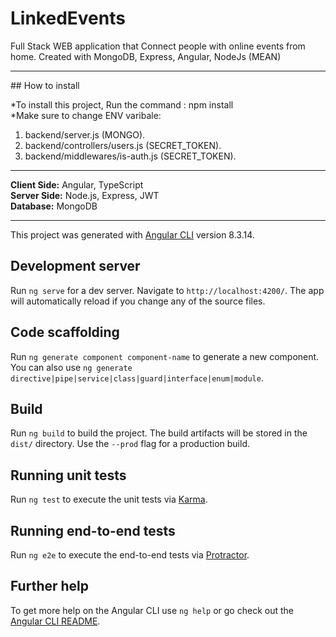 # LinkedEvents
Full Stack WEB application that Connect people with online events from home. Created with MongoDB, Express, Angular, NodeJs (MEAN)
<hr>
## How to install

*To install this project, Run the command : npm install <br>
*Make sure to change ENV varibale: <br>
1) backend/server.js (MONGO). <br>
2) backend/controllers/users.js (SECRET_TOKEN). <br>
3) backend/middlewares/is-auth.js (SECRET_TOKEN).<br>
<hr>
<b>Client Side:</b> Angular, TypeScript <br>
<b>Server Side:</b> Node.js, Express, JWT <br>
<b>Database:</b> MongoDB<br>
<hr>




This project was generated with [Angular CLI](https://github.com/angular/angular-cli) version 8.3.14.

## Development server

Run `ng serve` for a dev server. Navigate to `http://localhost:4200/`. The app will automatically reload if you change any of the source files.

## Code scaffolding

Run `ng generate component component-name` to generate a new component. You can also use `ng generate directive|pipe|service|class|guard|interface|enum|module`.

## Build

Run `ng build` to build the project. The build artifacts will be stored in the `dist/` directory. Use the `--prod` flag for a production build.

## Running unit tests

Run `ng test` to execute the unit tests via [Karma](https://karma-runner.github.io).

## Running end-to-end tests

Run `ng e2e` to execute the end-to-end tests via [Protractor](http://www.protractortest.org/).

## Further help

To get more help on the Angular CLI use `ng help` or go check out the [Angular CLI README](https://github.com/angular/angular-cli/blob/master/README.md).
